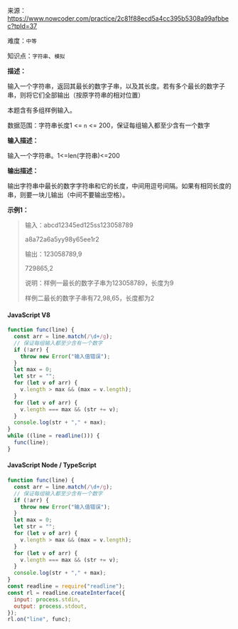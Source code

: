 来源：<https://www.nowcoder.com/practice/2c81f88ecd5a4cc395b5308a99afbbec?tpId=37>

难度：`中等`

知识点：`字符串`、`模拟`

**描述：**

输入一个字符串，返回其最长的数字子串，以及其长度。若有多个最长的数字子串，则将它们全部输出（按原字符串的相对位置）

本题含有多组样例输入。

数据范围：字符串长度1 <= `n` <= 200，保证每组输入都至少含有一个数字

**输入描述：**

输入一个字符串。1<=len(字符串)<=200

**输出描述：**

输出字符串中最长的数字字符串和它的长度，中间用逗号间隔。如果有相同长度的串，则要一块儿输出（中间不要输出空格）。

**示例1：**

> 输入：abcd12345ed125ss123058789
>
> a8a72a6a5yy98y65ee1r2
>
> 输出：123058789,9
>
> 729865,2
>
> 说明：样例一最长的数字子串为123058789，长度为9
>
> 样例二最长的数字子串有72,98,65，长度都为2

<!-- tabs:start -->

#### **JavaScript V8**

```javascript
function func(line) {
  const arr = line.match(/\d+/g);
  // 保证每组输入都至少含有一个数字
  if (!arr) {
    throw new Error("输入值错误");
  }
  let max = 0;
  let str = "";
  for (let v of arr) {
    v.length > max && (max = v.length);
  }
  for (let v of arr) {
    v.length === max && (str += v);
  }
  console.log(str + "," + max);
}
while ((line = readline())) {
  func(line);
}
```

#### **JavaScript Node / TypeScript**

```javascript
function func(line) {
  const arr = line.match(/\d+/g);
  // 保证每组输入都至少含有一个数字
  if (!arr) {
    throw new Error("输入值错误");
  }
  let max = 0;
  let str = "";
  for (let v of arr) {
    v.length > max && (max = v.length);
  }
  for (let v of arr) {
    v.length === max && (str += v);
  }
  console.log(str + "," + max);
}
const readline = require("readline");
const rl = readline.createInterface({
  input: process.stdin,
  output: process.stdout,
});
rl.on("line", func);
```

<!-- tabs:end -->
